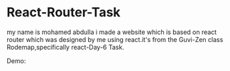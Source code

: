 <h1>React-Router-Task</h1>

my name is mohamed abdulla i made a website which is based on react router which was designed by me using react.it's from the Guvi-Zen class Rodemap,specifically react-Day-6 Task.
 
Demo: <a herf=https://grand-faun-5c1450.netlify.app></a>